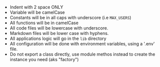 - Indent with 2 space ONLY
- Variable will be camelCase
- Constants will be in all caps with underscore (i.e `MAX_USERS`)
- All functions will be in camelCase
- All code files will be lowercase with underscore.
- Markdown files will be lower case with hyphens.
- All applications logic will go in the `lib` directory
- All configuration will be done with environment variables, using a '.env' file.
- Do not export a class directly, use module methos instead to create the instance you need (aks "factory")
